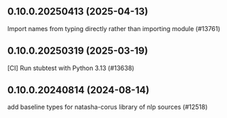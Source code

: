 ## 0.10.0.20250413 (2025-04-13)

Import names from typing directly rather than importing module (#13761)

## 0.10.0.20250319 (2025-03-19)

[CI] Run stubtest with Python 3.13 (#13638)

## 0.10.0.20240814 (2024-08-14)

add baseline types for natasha-corus library of nlp sources (#12518)

